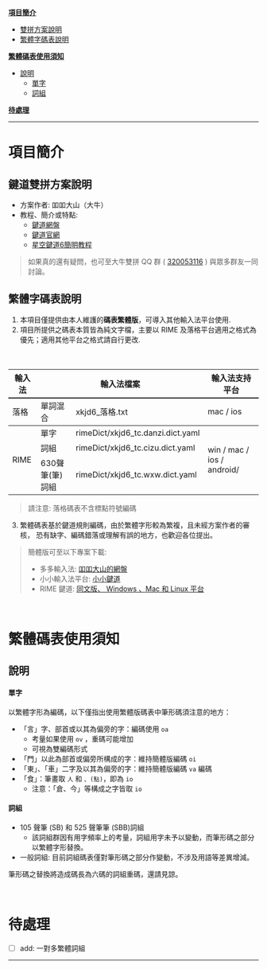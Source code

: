
[**項目簡介**](#title-1)
- [雙拼方案說明](#title-1.1)
- [繁體字碼表說明](#title-1.2)

[**繁體碼表使用須知**](#title-2) 
- [說明](#title-2.1)
    - [單字](#title-2.1.1)
    - [詞組](#title-2.1.2)

[**待處理**](#title-3)

---

<a name="title-1"></a>

# 項目簡介

<a name="title-1.1"></a>
## 鍵道雙拼方案說明

- 方案作者: 吅吅大山（大牛）
- 教程、簡介或特點:
  - [鍵道網盤][ys168]
  - [鍵道官網](https://xkjd.coding.me/)
  - [星空鍵道6簡明教程][thxnder_help]
 
> 如果真的還有疑問，也可至大牛雙拼 QQ 群 ( [320053116](https://jq.qq.com/?_wv=1027&k=5sTEYIQ) )
> 與眾多群友一同討論。

<a name="title-1.2"></a>
## 繁體字碼表說明
 
1. 本項目僅提供由本人維護的**碼表繁體版**，可導入其他輸入法平台使用.
2. 項目所提供之碼表本質皆為純文字檔，主要以 RIME 及落格平台適用之格式為優先；適用其他平台之格式請自行更改.
<table>
  <colgroup>
    <col style="border-right:1px hidden">
  </colgroup>
  <tr style='border-bottom:solid 2px;'>
  　<th align="center" valign="center">輸入法</th>
  　<th align="center" valign="center" colspan=2>輸入法檔案</th>
  　<th align="center" valign="center">輸入法支持平台</th>
  <colgroup>
    <col style="border-right:1px hidden">
  </colgroup>
　<tr>
  　<td>落格</td>
    <td>單詞混合</td>
    <td>xkjd6_落格.txt</td>
    <td>mac / ios</td>
　</tr>
  <colgroup>
    <col style="border-right:1px hidden">
    </colgroup>
<tr style='border-bottom:2px hidden;'>
  　<td rowspan="3">RIME</td>
  　<td>單字</td>
  　<td>rimeDict/xkjd6_tc.danzi.dict.yaml</td>
  　<td rowspan="3">win / mac / ios / android/</td>
　</tr>
　<tr>
  　<td>詞組</td>
  　<td>rimeDict/xkjd6_tc.cizu.dict.yaml</td>
　</tr>
<tr>
  　<td>630聲筆(筆)詞組</td>
  　<td>rimeDict/xkjd6_tc.wxw.dict.yaml</td>
　</tr>
</table>

> 請注意: 落格碼表不含標點符號編碼

3. 繁體碼表基於鍵道規則編碼，由於繁體字形較為繁複，且未經方案作者的審核，
恐有缺字、編碼錯落或理解有誤的地方，也歡迎各位提出。

> 簡體版可至以下專案下載:
> - 多多輸入法: [吅吅大山的網盤][ys168]
> - 小小輸入法平台: [小小鍵道][thxnder]
> - RIME 鍵道: [同文版、 Windows 、Mac 和 Linux 平台][Rime_JD]

<br>

<a name="title-2"></a>
# 繁體碼表使用須知

<a name="title-2.1"></a>
## 說明

<a name="title-2.1.1"></a>
#### 單字

以繁體字形為編碼，以下僅指出使用繁體版碼表中筆形碼須注意的地方：  
 
  - 「言」字、部首或以其為偏旁的字：編碼使用 `oa`
    - 考量如果使用 `ov` ，重碼可能增加
    - 可視為雙編碼形式
  - 「門」以此為部首或偏旁所構成的字：維持簡體版編碼 `oi`
  - 「東」、「車」二字及以其為偏旁的字：維持簡體版編碼 `va` 編碼
  - 「食」：筆畫取 `人` 和 `、(點)`，即為 `io`
    - 注意：「倉、今」等構成之字皆取 `io`

<a name="title-2.1.2"></a>
#### 詞組

  - 105 聲筆 (SB) 和 525 聲筆筆 (SBB)詞組
    - 該詞組群因有用字頻率上的考量，詞組用字未予以變動，而筆形碼之部分以繁體字形替換。
  - 一般詞組: 目前詞組碼表僅對筆形碼之部分作變動，不涉及用語等差異增減。

筆形碼之替換將造成碼長為六碼的詞組重碼，還請見諒。


<br>

<a name="title-3"></a>
# 待處理

- [ ] add: 一對多繁體詞組

---
<!-- # 版權聲明 -->
<!--  -->
<!-- 「星空键道6.0」作者：[**吅吅大山（大牛）**](https://xkjd.coding.me/)   -->
<!-- 「RIME键道」维护者：[**倾书（Qshu）**][Rime_JD]   -->
<!-- 「小小键道」维护者：[**thXnder**](https://gitee.com/thxnder/xxjd) -->



[ys168]: http://daniushuangpin.ys168.com/
[Rime_JD]: https://gitee.com/nshu/Rime_JD
[thxnder]: https://gitee.com/thxnder/xxjd
[official_help]: https://xkjd.coding.me/doc/
[thxnder_help]: https://gitee.com/thxnder/xxjd/wikis/pages?title=Home
